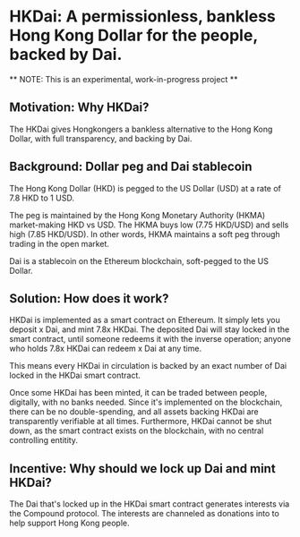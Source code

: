 # HKDai: A permissionless, bankless Hong Kong Dollar for the people, backed by Dai.

** NOTE: This is an experimental, work-in-progress project **

## Motivation: Why HKDai?
The HKDai gives Hongkongers a bankless alternative to the Hong Kong Dollar, with full transparency, and backing by Dai.

## Background: Dollar peg and Dai stablecoin
The Hong Kong Dollar (HKD) is pegged to the US Dollar (USD) at a rate of 7.8 HKD to 1 USD.

The peg is maintained by the Hong Kong Monetary Authority (HKMA) market-making HKD vs USD. The HKMA buys low (7.75 HKD/USD) and sells high (7.85 HKD/USD). In other words, HKMA maintains a soft peg through trading in the open market.

Dai is a stablecoin on the Ethereum blockchain, soft-pegged to the US Dollar.

## Solution: How does it work?
HKDai is implemented as a smart contract on Ethereum. It simply lets you deposit x Dai, and mint 7.8x HKDai. The deposited Dai will stay locked in the smart contract, until someone redeems it with the inverse operation; anyone who holds 7.8x HKDai can redeem x Dai at any time.

This means every HKDai in circulation is backed by an exact number of Dai locked in the HKDai smart contract.

Once some HKDai has been minted, it can be traded between people, digitally, with no banks needed. Since it's implemented on the blockchain, there can be no double-spending, and all assets backing HKDai are transparently verifiable at all times. Furthermore, HKDai cannot be shut down, as the smart contract exists on the blockchain, with no central controlling entitity.

## Incentive: Why should we lock up Dai and mint HKDai?
The Dai that's locked up in the HKDai smart contract generates interests via the Compound protocol. The interests are channeled as donations into <TBD> to help support Hong Kong people.